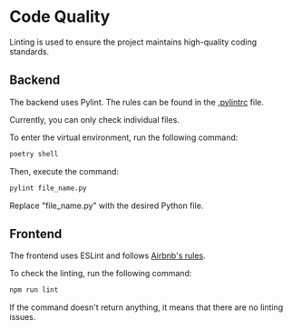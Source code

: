 # Code Quality

Linting is used to ensure the project maintains high-quality coding standards.

## Backend

The backend uses Pylint. The rules can be found in the [.pylintrc](https://github.com/HelsinkiUniCollab/WeatherbasedRecommender/blob/main/recommender-back/.pylintrc) file.

Currently, you can only check individual files.

To enter the virtual environment, run the following command:

```bash
poetry shell
```

Then, execute the command:

```bash
pylint file_name.py
```

Replace "file_name.py" with the desired Python file.

## Frontend

The frontend uses ESLint and follows [Airbnb's rules](https://github.com/airbnb/javascript).

To check the linting, run the following command:

```bash
npm run lint
```

If the command doesn't return anything, it means that there are no linting issues.
